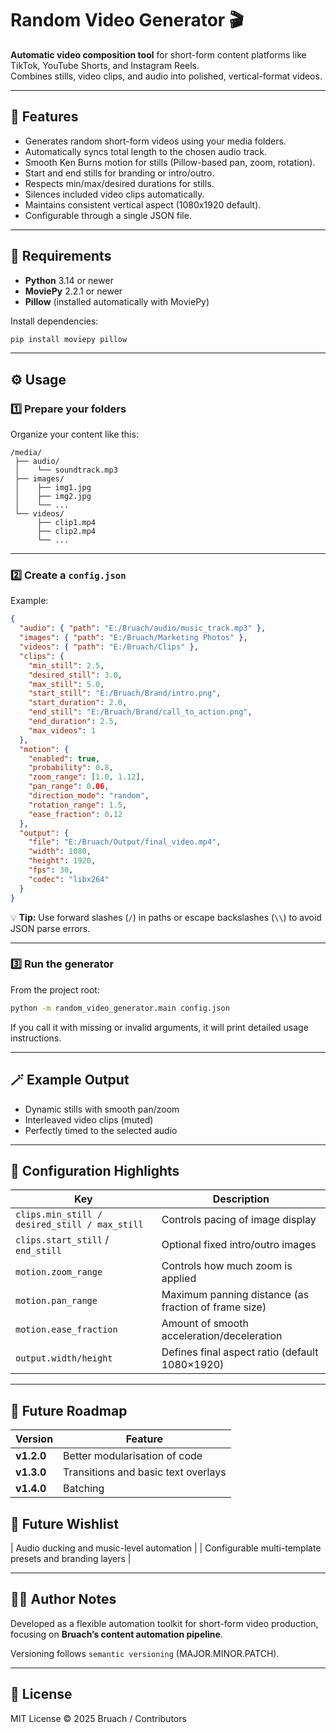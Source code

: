 # Random Video Generator 🎬
**Automatic video composition tool** for short-form content platforms like TikTok, YouTube Shorts, and Instagram Reels.  
Combines stills, video clips, and audio into polished, vertical-format videos.

---

## 🚀 Features
- Generates random short-form videos using your media folders.
- Automatically syncs total length to the chosen audio track.
- Smooth Ken Burns motion for stills (Pillow-based pan, zoom, rotation).
- Start and end stills for branding or intro/outro.
- Respects min/max/desired durations for stills.
- Silences included video clips automatically.
- Maintains consistent vertical aspect (1080x1920 default).
- Configurable through a single JSON file.

---

## 🧠 Requirements
- **Python** 3.14 or newer  
- **MoviePy** 2.2.1 or newer  
- **Pillow** (installed automatically with MoviePy)

Install dependencies:
```bash
pip install moviepy pillow
```

---

## ⚙️ Usage

### 1️⃣ Prepare your folders
Organize your content like this:
```
/media/
 ├── audio/
 │    └── soundtrack.mp3
 ├── images/
 │    ├── img1.jpg
 │    ├── img2.jpg
 │    └── ...
 └── videos/
      ├── clip1.mp4
      ├── clip2.mp4
      └── ...
```

---

### 2️⃣ Create a `config.json`
Example:
```json
{
  "audio": { "path": "E:/Bruach/audio/music_track.mp3" },
  "images": { "path": "E:/Bruach/Marketing Photos" },
  "videos": { "path": "E:/Bruach/Clips" },
  "clips": {
    "min_still": 2.5,
    "desired_still": 3.0,
    "max_still": 5.0,
    "start_still": "E:/Bruach/Brand/intro.png",
    "start_duration": 2.0,
    "end_still": "E:/Bruach/Brand/call_to_action.png",
    "end_duration": 2.5,
    "max_videos": 1
  },
  "motion": {
    "enabled": true,
    "probability": 0.8,
    "zoom_range": [1.0, 1.12],
    "pan_range": 0.06,
    "direction_mode": "random",
    "rotation_range": 1.5,
    "ease_fraction": 0.12
  },
  "output": {
    "file": "E:/Bruach/Output/final_video.mp4",
    "width": 1080,
    "height": 1920,
    "fps": 30,
    "codec": "libx264"
  }
}
```

💡 **Tip:** Use forward slashes (`/`) in paths or escape backslashes (`\\`) to avoid JSON parse errors.

---

### 3️⃣ Run the generator
From the project root:
```bash
python -m random_video_generator.main config.json
```

If you call it with missing or invalid arguments, it will print detailed usage instructions.

---

## 🪄 Example Output
- Dynamic stills with smooth pan/zoom
- Interleaved video clips (muted)
- Perfectly timed to the selected audio

---

## 🧩 Configuration Highlights
| Key | Description |
|-----|--------------|
| `clips.min_still / desired_still / max_still` | Controls pacing of image display |
| `clips.start_still` / `end_still` | Optional fixed intro/outro images |
| `motion.zoom_range` | Controls how much zoom is applied |
| `motion.pan_range` | Maximum panning distance (as fraction of frame size) |
| `motion.ease_fraction` | Amount of smooth acceleration/deceleration |
| `output.width/height` | Defines final aspect ratio (default 1080×1920) |

---

## 🔧 Future Roadmap
| Version | Feature |
|----------|----------|
| **v1.2.0** | Better modularisation of code |
| **v1.3.0** | Transitions and basic text overlays |
| **v1.4.0** | Batching |


## 🔧 Future Wishlist
| Audio ducking and music-level automation |
| Configurable multi-template presets and branding layers |

---

## 🧑‍💻 Author Notes
Developed as a flexible automation toolkit for short-form video production, focusing on **Bruach’s content automation pipeline**.

Versioning follows `semantic versioning` (MAJOR.MINOR.PATCH).

---

## 📜 License
MIT License © 2025 Bruach / Contributors
